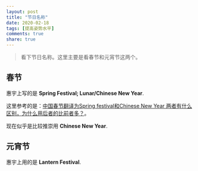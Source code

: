 ```yaml
---
layout: post
title: "节日名称"
date: 2020-02-18
tags: [提高姿势水平]
comments: true
share: true
---
```


> 看下节日名称。这里主要是看春节和元宵节这两个。

## 春节

惠宇上写的是 **Spring Festival; Lunar/Chinese  New Year**.

这里参考的是：[中国春节翻译为Spring festival和Chinese New Year 两者有什么区别，为什么用后者的比前者多？](https://www.zhihu.com/question/28303798)。

现在似乎是比较推崇用 **Chinese New Year**.

## 元宵节

惠宇上用的是 **Lantern Festival**.